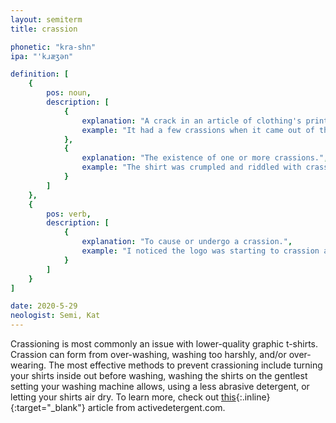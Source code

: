 ```yaml
---
layout: semiterm
title: crassion

phonetic: "kra-shn"
ipa: "'kɹæʒən"

definition: [
	{
		pos: noun,
		description: [
			{
				explanation: "A crack in an article of clothing's printed design.",
				example: "It had a few crassions when it came out of the dryer."
			},
			{
				explanation: "The existence of one or more crassions.",
				example: "The shirt was crumpled and riddled with crassion."
			}
		]
	},
	{
		pos: verb,
		description: [
			{
				explanation: "To cause or undergo a crassion.",
				example: "I noticed the logo was starting to crassion at its corners."
			}
		]
	}
]

date: 2020-5-29
neologist: Semi, Kat
---
```


Crassioning is most commonly an issue with lower-quality graphic t-shirts. Crassion can form from over-washing, washing too harshly, and/or over-wearing. The most effective methods to prevent crassioning include turning your shirts inside out before washing, washing the shirts on the gentlest setting your washing machine allows, using a less abrasive detergent, or letting your shirts air dry. To learn more, check out [this](https://activedetergent.com/how-to-prevent-graphic-t-shirts-cracking/){:.inline}{:target="_blank"} article from activedetergent.com.